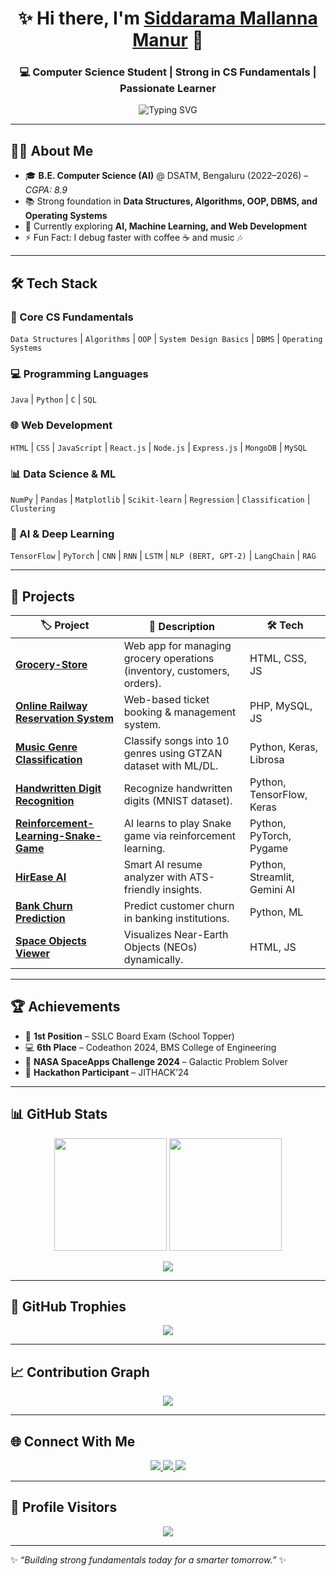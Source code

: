 <!-- Profile Header -->
<h1 align="center">✨ Hi there, I'm <a href="https://github.com/siddarammanur656">Siddarama Mallanna Manur</a> 👋</h1>
<h3 align="center">💻 Computer Science Student | Strong in CS Fundamentals | Passionate Learner</h3>

<p align="center">
  <img src="https://readme-typing-svg.herokuapp.com?font=Fira+Code&pause=1000&color=00F7FF&center=true&vCenter=true&width=500&lines=CS+Fundamentals:+DSA%2C+OOP%2C+DBMS%2C+OS;Learning+AI+%26+ML;Exploring+Web+Development;Always+Eager+to+Learn+New+Things+🚀" alt="Typing SVG" />
</p>

---

## 👨‍💻 About Me  
- 🎓 **B.E. Computer Science (AI)** @ DSATM, Bengaluru (2022–2026) – *CGPA: 8.9*  
- 📚 Strong foundation in **Data Structures, Algorithms, OOP, DBMS, and Operating Systems**  
- 🌱 Currently exploring **AI, Machine Learning, and Web Development**  
- ⚡ Fun Fact: I debug faster with coffee ☕ and music 🎶  

---

## 🛠️ Tech Stack  

### 📌 Core CS Fundamentals  
`Data Structures` | `Algorithms` | `OOP` | `System Design Basics` | `DBMS` | `Operating Systems`

### 💻 Programming Languages  
`Java` | `Python` | `C` | `SQL`

### 🌐 Web Development  
`HTML` | `CSS` | `JavaScript` | `React.js` | `Node.js` | `Express.js` | `MongoDB` | `MySQL`

### 📊 Data Science & ML  
`NumPy` | `Pandas` | `Matplotlib` | `Scikit-learn` | `Regression` | `Classification` | `Clustering`

### 🤖 AI & Deep Learning  
`TensorFlow` | `PyTorch` | `CNN` | `RNN` | `LSTM` | `NLP (BERT, GPT-2)` | `LangChain` | `RAG`

---

## 🚀 Projects  

| 🏷️ Project | 📖 Description | 🛠️ Tech |
|------------|----------------|----------|
| [**Grocery-Store**](https://github.com/siddarammanur656/Grocery-Store) | Web app for managing grocery operations (inventory, customers, orders). | HTML, CSS, JS |
| [**Online Railway Reservation System**](https://github.com/siddarammanur656/Online-Railway-Reservation-System) | Web-based ticket booking & management system. | PHP, MySQL, JS |
| [**Music Genre Classification**](https://github.com/siddarammanur656/Music_Genre_Classification) | Classify songs into 10 genres using GTZAN dataset with ML/DL. | Python, Keras, Librosa |
| [**Handwritten Digit Recognition**](https://github.com/siddarammanur656/Handwritten_Digit_Recognition) | Recognize handwritten digits (MNIST dataset). | Python, TensorFlow, Keras |
| [**Reinforcement-Learning-Snake-Game**](https://github.com/siddarammanur656/Reinforcement-Learning-Snake-Game.git) | AI learns to play Snake game via reinforcement learning. | Python, PyTorch, Pygame |
| [**HirEase AI**](https://github.com/siddarammanur656/HirEaseAI) | Smart AI resume analyzer with ATS-friendly insights. | Python, Streamlit, Gemini AI |
| [**Bank Churn Prediction**](https://github.com/siddarammanur656/bank-customer-churn-prediction-model) | Predict customer churn in banking institutions. | Python, ML |
| [**Space Objects Viewer**](https://github.com/siddarammanur656/space-objects-viewer) | Visualizes Near-Earth Objects (NEOs) dynamically. | HTML, JS |
---

## 🏆 Achievements  
- 🥇 **1st Position** – SSLC Board Exam (School Topper)  
- 💻 **6th Place** – Codeathon 2024, BMS College of Engineering  
- 🚀 **NASA SpaceApps Challenge 2024** – Galactic Problem Solver  
- 🏅 **Hackathon Participant** – JITHACK’24  

---

## 📊 GitHub Stats  

<p align="center">
  <img src="https://github-readme-stats.vercel.app/api?username=siddarammanur656&show_icons=true&theme=tokyonight&hide_border=true" height="180em" />
  <img src="https://github-readme-streak-stats.herokuapp.com/?user=siddarammanur656&theme=tokyonight&hide_border=true" height="180em" />
</p>

<p align="center">
  <img src="https://github-readme-stats.vercel.app/api/top-langs/?username=siddarammanur656&layout=compact&theme=tokyonight&hide_border=true" />
</p>

---

## 🏅 GitHub Trophies  

<p align="center">
  <img src="https://github-profile-trophy.vercel.app/?username=siddarammanur656&theme=onedark&no-frame=true&row=1&column=6" />
</p>

---

## 📈 Contribution Graph  
<p align="center">
  <img src="https://github-readme-activity-graph.vercel.app/graph?username=siddarammanur656&theme=react-dark&hide_border=true" />
</p>

---

## 🌐 Connect With Me  

<p align="center">
  <a href="https://www.linkedin.com/in/siddarama-mallanna-manur-75555325b">
    <img src="https://img.shields.io/badge/LinkedIn-0A66C2?style=for-the-badge&logo=linkedin&logoColor=white" />
  </a>
  <a href="mailto:siddaramamallannamanur656@gmail.com">
    <img src="https://img.shields.io/badge/Gmail-D14836?style=for-the-badge&logo=gmail&logoColor=white" />
  </a>
  <a href="https://github.com/siddarammanur656">
    <img src="https://img.shields.io/badge/GitHub-171515?style=for-the-badge&logo=github&logoColor=white" />
  </a>
</p>

---

## 👀 Profile Visitors  
<p align="center">
  <img src="https://komarev.com/ghpvc/?username=siddarammanur656&label=Profile%20Views&color=0e75b6&style=for-the-badge" />
</p>

---

✨ *“Building strong fundamentals today for a smarter tomorrow.”* ✨  
